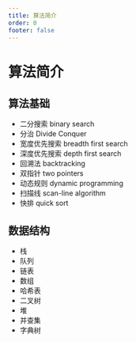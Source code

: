 ```yaml
---
title: 算法简介
order: 0
footer: false
---
```

算法简介
===

## 算法基础
+ 二分搜索 binary search
+ 分治 Divide Conquer
+ 宽度优先搜索 breadth first search
+ 深度优先搜索 depth first search
+ 回溯法 backtracking
+ 双指针 two pointers
+ 动态规则 dynamic programming
+ 扫描线 scan-line algorithm
+ 快排 quick sort

## 数据结构
+ 栈
+ 队列
+ 链表
+ 数组
+ 哈希表
+ 二叉树
+ 堆
+ 并查集
+ 字典树
